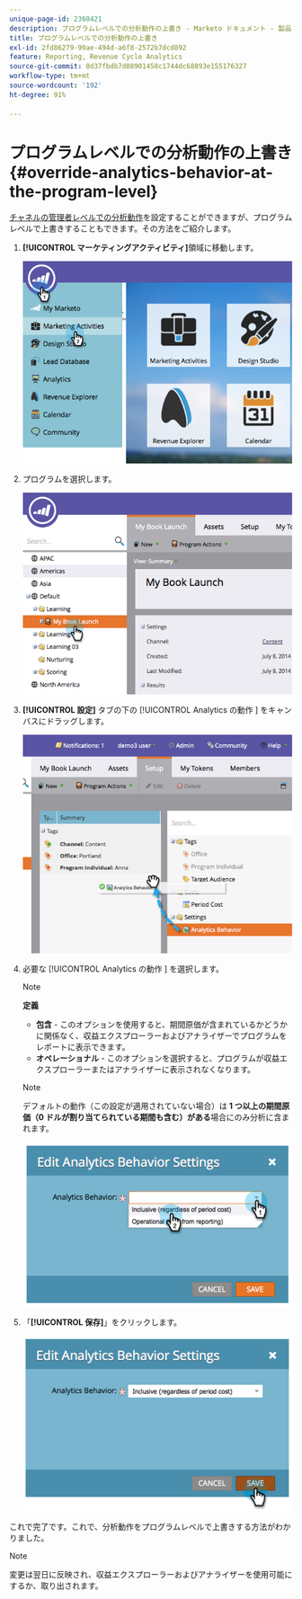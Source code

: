 ```yaml
---
unique-page-id: 2360421
description: プログラムレベルでの分析動作の上書き - Marketo ドキュメント - 製品ドキュメント
title: プログラムレベルでの分析動作の上書き
exl-id: 2fd86279-99ae-494d-a6f8-2572b7dcd892
feature: Reporting, Revenue Cycle Analytics
source-git-commit: 0d37fbdb7d08901458c1744dc68893e155176327
workflow-type: tm+mt
source-wordcount: '192'
ht-degree: 91%

---
```


# プログラムレベルでの分析動作の上書き {#override-analytics-behavior-at-the-program-level}

[チャネルの管理者レベルでの分析動作](/help/marketo/product-docs/reporting/revenue-cycle-analytics/program-analytics/make-a-program-without-a-period-cost-available-in-revenue-explorer-and-analyzers.md)を設定することができますが、プログラムレベルで上書きすることもできます。その方法をご紹介します。

1. **[!UICONTROL マーケティングアクティビティ]**&#x200B;領域に移動します。

   ![](assets/image2014-9-24-11-3a40-3a46.png)

1. プログラムを選択します。

   ![](assets/image2014-9-24-11-3a40-3a57.png)

1. **[!UICONTROL 設定]** タブの下の [!UICONTROL Analytics の動作 &#x200B;] をキャンバスにドラッグします。

   ![](assets/image2014-9-24-11-3a41-3a2.png)

1. 必要な [!UICONTROL Analytics の動作 &#x200B;] を選択します。

   >[!NOTE]
   >
   >**定義**
   >
   >* **包含** - このオプションを使用すると、期間原価が含まれているかどうかに関係なく、収益エクスプローラーおよびアナライザーでプログラムをレポートに表示できます。
   >* **オペレーショナル** - このオプションを選択すると、プログラムが収益エクスプローラーまたはアナライザーに表示されなくなります。

   >[!NOTE]
   >
   >デフォルトの動作（この設定が適用されていない場合）は **1 つ以上の期間原価（0 ドルが割り当てられている期間も含む）がある**&#x200B;場合にのみ分析に含まれます。

   ![](assets/image2014-9-24-11-3a42-3a0.png)

1. 「**[!UICONTROL 保存]**」をクリックします。

   ![](assets/image2014-9-24-11-3a42-3a6.png)

これで完了です。これで、分析動作をプログラムレベルで上書きする方法がわかりました。

>[!NOTE]
>
>変更は翌日に反映され、収益エクスプローラーおよびアナライザーを使用可能にするか、取り出されます。

